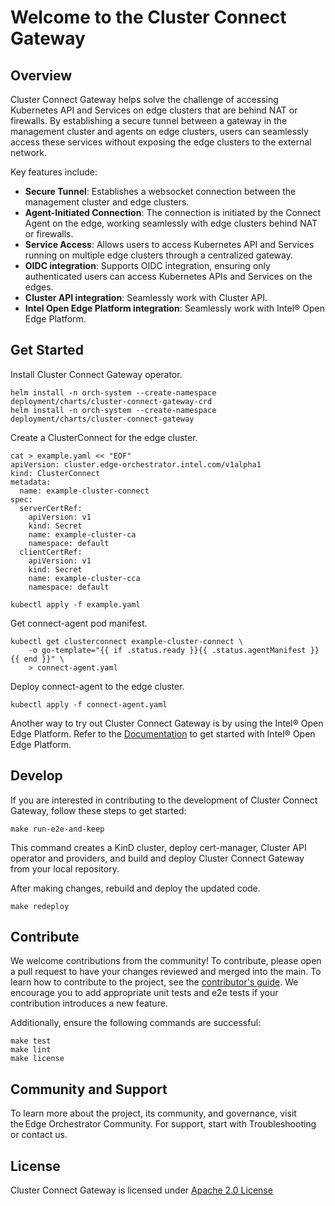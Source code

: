 # Welcome to the Cluster Connect Gateway

## Overview

Cluster Connect Gateway helps solve the challenge of accessing Kubernetes API and Services on edge clusters that are behind NAT or firewalls. By establishing a secure tunnel between a gateway in the management cluster and agents on edge clusters, users can seamlessly access these services without exposing the edge clusters to the external network.

Key features include:

- **Secure Tunnel**: Establishes a websocket connection between the management cluster and edge clusters.
- **Agent-Initiated Connection**: The connection is initiated by the Connect Agent on the edge, working seamlessly with edge clusters behind NAT or firewalls.
- **Service Access**: Allows users to access Kubernetes API and Services running on multiple edge clusters through a centralized gateway.
- **OIDC integration**: Supports OIDC integration, ensuring only authenticated users can access Kubernetes APIs and Services on the edges.
- **Cluster API integration**: Seamlessly work with Cluster API.
- **Intel Open Edge Platform integration**: Seamlessly work with Intel® Open Edge Platform.

## Get Started

Install Cluster Connect Gateway operator.

```
helm install -n orch-system --create-namespace deployment/charts/cluster-connect-gateway-crd
helm install -n orch-system --create-namespace deployment/charts/cluster-connect-gateway
```

Create a ClusterConnect for the edge cluster.

```
cat > example.yaml << "EOF"
apiVersion: cluster.edge-orchestrator.intel.com/v1alpha1
kind: ClusterConnect
metadata:
  name: example-cluster-connect
spec:
  serverCertRef:
    apiVersion: v1
    kind: Secret
    name: example-cluster-ca
    namespace: default
  clientCertRef:
    apiVersion: v1
    kind: Secret
    name: example-cluster-cca
    namespace: default

kubectl apply -f example.yaml
```

Get connect-agent pod manifest.

```
kubectl get clusterconnect example-cluster-connect \
    -o go-template="{{ if .status.ready }}{{ .status.agentManifest }}{{ end }}" \
    > connect-agent.yaml
```

Deploy connect-agent to the edge cluster.

```
kubectl apply -f connect-agent.yaml
```

Another way to try out Cluster Connect Gateway is by using the Intel® Open Edge Platform. Refer to the [Documentation](https://literate-adventure-7vjeyem.pages.github.io/edge_orchestrator/user_guide_main/content/user_guide/get_started_guide/gsg_content.html) to get started with Intel® Open Edge Platform.

## Develop

If you are interested in contributing to the development of Cluster Connect Gateway, follow these steps to get started:

```
make run-e2e-and-keep
```

This command creates a KinD cluster, deploy cert-manager, Cluster API operator and providers, and build and deploy Cluster Connect Gateway from your local repository.

After making changes, rebuild and deploy the updated code.

```
make redeploy
```

## Contribute

We welcome contributions from the community! To contribute, please open a pull request to have your changes reviewed and merged into the main. To learn how to contribute to the project, see the [contributor's guide](https://docs.openedgeplatform.intel.com/edge-manage-docs/main/developer_guide/contributor_guide/index.html). We encourage you to add appropriate unit tests and e2e tests if your contribution introduces a new feature.

Additionally, ensure the following commands are successful:

```
make test
make lint
make license
```

## Community and Support

To learn more about the project, its community, and governance, visit the Edge Orchestrator Community. 
For support, start with Troubleshooting or contact us. 

## License

Cluster Connect Gateway is licensed under [Apache 2.0 License](LICENSES/Apache-2.0.txt)

